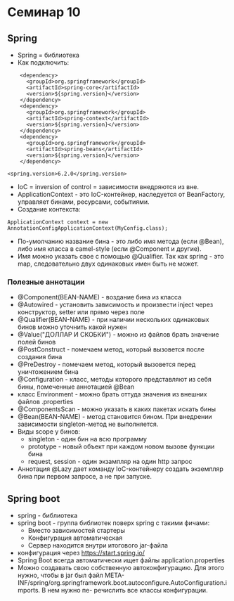 # Семинар 10

## Spring

* Spring = библиотека
* Как подключить:

```
    <dependency>
      <groupId>org.springframework</groupId>
      <artifactId>spring-core</artifactId>
      <version>${spring.version}</version>
    </dependency>
    <dependency>
      <groupId>org.springframework</groupId>
      <artifactId>spring-context</artifactId>
      <version>${spring.version}</version>
    </dependency>
    <dependency>
      <groupId>org.springframework</groupId>
      <artifactId>spring-beans</artifactId>
      <version>${spring.version}</version>
    </dependency>
```

```
<spring.version>6.2.0</spring.version>
```

* IoC = inversion of control = зависимости внедряются из вне.
* ApplicationContext - это IoC-контейнер, наследуется от BeanFactory, управляет бинами, ресурсами, событиями.
* Создание контекста:

```
ApplicationContext context = new AnnotationConfigApplicationContext(MyConfig.class);
```

* По-умолчанию название бина - это либо имя метода (если @Bean), либо имя класса в camel-style (если @Component и другие).
* Имя можно указать свое с помощью @Qualifier. Так как spring - это map, следовательно двух одинаковых имен быть не может.

### Полезные аннотации

* @Component(BEAN-NAME) - воздание бина из класса
* @Autowired - установить зависимость и произвести inject через конструктор, setter или прямо через поле
* @Qualifier(BEAN-NAME) - при наличии нескольких одинаковых бинов можно уточнить какой нужен
* @Value("ДОЛЛАР И СКОБКИ") - можно из файлов брать значение полей бинов
* @PostConstruct - помечаем метод, который вызовется после создания бина
* @PreDestroy - помечаем метод, который вызовется перед уничтожением бина
* @Configuration - класс, методы которого представляют из себя бины, помеченные аннотацией @Bean
* класс Environment - можно брать оттуда значения из внешних файлов .properties
* @ComponentsScan - можно указать в каких пакетах искать бины
* @Bean(BEAN-NAME) - метод становится бином. При внедрении зависимости singleton-метод не выполняется.
* Виды scope у бинов:
    * singleton - один бин на всю программу
    * prototype - новый объект при каждом новом вызове функции бина
    * request, session - один экзампляр на один http запрос
* Аннотация @Lazy дает команду IoC-контейнеру создать экземпляр бина при первом запросе, а не при запуске.

## Spring boot

* spring - библиотека
* spring boot - группа библиотек поверх spring с такими фичами:
    * Вместо зависимостей стартеры
    * Конфигурация автоматическая
    * Сервер находится внутри итогового jar-файла
* конфигурация через https://start.spring.io/
* Spring Boot всегда автоматически ищет файлы application.properties
* Можно создавать свою собственную автоконфигурацию. Для этого нужно, чтобы в jar был файл
META-INF/spring/org.springframework.boot.autoconfigure.AutoConfiguration.imports. В нем нужно пе-
речислить все классы конфигурации.
  

